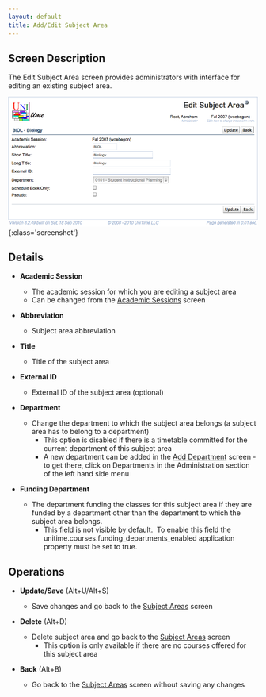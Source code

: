```yaml
---
layout: default
title: Add/Edit Subject Area
---
```



## Screen Description

The Edit Subject Area screen provides administrators with interface for editing an existing subject area.

![Edit Subject Area](images/edit-subject-area-1.png){:class='screenshot'}

## Details

* **Academic Session**
	* The academic session for which you are editing a subject area
	* Can be changed from the [Academic Sessions](academic-sessions) screen

* **Abbreviation**
	* Subject area abbreviation

* **Title**
	* Title of the subject area

* **External ID**
	* External ID of the subject area (optional)

* **Department**
	* Change the department to which the subject area belongs (a subject area has to belong to a department)
		* This option is disabled if there is a timetable committed for the current department of this subject area
		* A new department can be added in the [Add Department](add-department) screen - to get there, click on Departments in the Administration section of the left hand side menu

* **Funding Department**
	* The department funding the classes for this subject area if they are funded by a department other than the department to which the subject area belongs.
		* This field is not visible by default.  To enable this field the unitime.courses.funding_departments_enabled application property must be set to true.

## Operations

* **Update/Save** (Alt+U/Alt+S)
	* Save changes and go back to the [Subject Areas](subject-areas) screen

* **Delete** (Alt+D)
	* Delete subject area and go back to the [Subject Areas](subject-areas) screen
		* This option is only available if there are no courses offered for this subject area

* **Back** (Alt+B)
	* Go back to the [Subject Areas](subject-areas) screen without saving any changes
